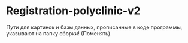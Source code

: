 # Registration-polyclinic-v2

Пути для картинок и базы данных, прописанные в коде программы, указывают на папку сборки! (Поменять)
